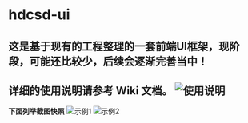 # hdcsd-ui
这是基于现有的工程整理的一套前端UI框架，现阶段，可能还比较少，后续会逐渐完善当中！
---
详细的使用说明请参考 Wiki 文档。
![使用说明](https://github.com/ReconcileMySelf/hdcsd-ui/wiki)
---
**下面列举截图快照**
![示例1](https://github.com/ReconcileMySelf/hdcsd-ui/raw/master/snapshots/20161018180031.jpg)
![示例2](https://github.com/ReconcileMySelf/hdcsd-ui/raw/master/snapshots/20161018180105.jpg)
